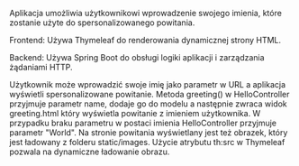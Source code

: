 Aplikacja umożliwia użytkownikowi wprowadzenie swojego imienia, które zostanie użyte do spersonalizowanego powitania.

Frontend: Używa Thymeleaf do renderowania dynamicznej strony HTML.

Backend: Używa Spring Boot do obsługi logiki aplikacji i zarządzania żądaniami HTTP.

Użytkownik może wprowadzić swoje imię jako parametr w URL a aplikacja wyświetli spersonalizowane powitanie. 
Metoda greeting() w HelloController przyjmuje parametr name, dodaje go do modelu a następnie zwraca widok greeting.html który wyświetla powitanie z imieniem użytkownika. W przypadku braku parametru w postaci imienia HelloController przyjmuje parametr "World". 
Na stronie powitania wyświetlany jest też obrazek, który jest ładowany z folderu static/images. Użycie atrybutu th:src w Thymeleaf pozwala na dynamiczne ładowanie obrazu.
